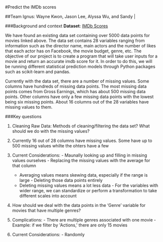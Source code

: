 #Predict the IMDb scores

##Team Ignus: Wayne Kwon, Jason Lee, Alyssa Wu, and Sandy |

###Background and context
**Dataset**: [IMDb Scores](https://www.kaggle.com/deepmatrix/imdb-5000-movie-dataset)

We have found an existing data set containing over 5000 data points for movies linked above. The data set contains 28 variables ranging from information such as the director name, main actors and the number of likes that each actor has on Facebook, the movie budget, genre, etc. The objective of our project is to create a program that will take user inputs for a movie and return an accurate imdb score for it. In order to do this, we will be running different statistical prediction models through Python packages such as scikit-learn and pandas.


Currently with the data set, there are a number of missing values. Some columns have hundreds of missing data points. The most missing data points comes from Gross Earnings, which has about 500 missing data points. Other columns have only a few missing data points with the lowest being six missing points. About 16 columns out of the 28 variables have missing values to them.

###Key questions
1. Cleaning Raw Data: Methods of cleaning/filtering the data set? What should we do with the missing values?
  1. Currently 16 out of 28 columns have missing values. Some have up to 500 missing values whilte the ohters have a few
  2. Current Considerations:
    - Maunally looking up and filling in missing values ourselves
    - Replacing the missing values with the average for that column
      * Averaging values means skewing data, especially if the range is large
    - Deleting those data points entirely
      * Deleting missing values means a lot less data
    - For the variables with wider range, we can standardize or perform a transformation to take different scales into account

2. How should we deal with the data points in the ‘Genre’ variable for movies that have multiple genres? 
  2. Complications:
    - There are multiple genres associated with one movie
    - Example: if we filter by 'Actions,' there are only 15 movies
  3. Current Considerations: 
    - Randomly 
